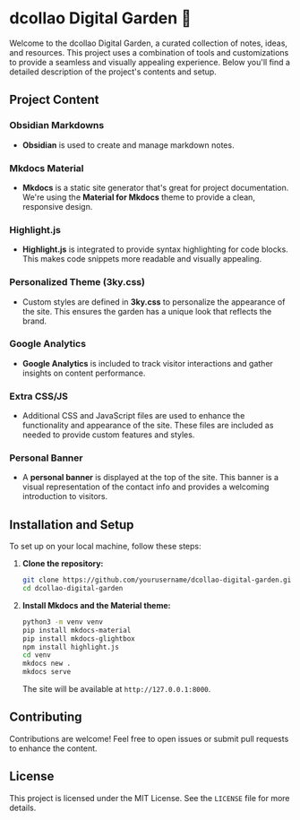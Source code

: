 # dcollao Digital Garden 🌱

Welcome to the dcollao Digital Garden, a curated collection of notes, ideas, and resources. This project uses a combination of tools and customizations to provide a seamless and visually appealing experience. Below you'll find a detailed description of the project's contents and setup.

## Project Content

### Obsidian Markdowns
- **Obsidian** is used to create and manage markdown notes.

### Mkdocs Material
- **Mkdocs** is a static site generator that's great for project documentation. We're using the **Material for Mkdocs** theme to provide a clean, responsive design.

### Highlight.js
- **Highlight.js** is integrated to provide syntax highlighting for code blocks. This makes code snippets more readable and visually appealing.

### Personalized Theme (3ky.css)
- Custom styles are defined in **3ky.css** to personalize the appearance of the site. This ensures the garden has a unique look that reflects the brand.

### Google Analytics
- **Google Analytics** is included to track visitor interactions and gather insights on content performance.

### Extra CSS/JS
- Additional CSS and JavaScript files are used to enhance the functionality and appearance of the site. These files are included as needed to provide custom features and styles.

### Personal Banner
- A **personal banner** is displayed at the top of the site. This banner is a visual representation of the contact info and provides a welcoming introduction to visitors.

## Installation and Setup

To set up on your local machine, follow these steps:

1. **Clone the repository:**
   ```bash
   git clone https://github.com/yourusername/dcollao-digital-garden.git
   cd dcollao-digital-garden
   ```

2. **Install Mkdocs and the Material theme:**
   ```bash
   python3 -m venv venv
   pip install mkdocs-material
   pip install mkdocs-glightbox
   npm install highlight.js
   cd venv
   mkdocs new .
   mkdocs serve
   ```
   The site will be available at `http://127.0.0.1:8000`.

## Contributing

Contributions are welcome! Feel free to open issues or submit pull requests to enhance the content.

## License

This project is licensed under the MIT License. See the `LICENSE` file for more details.
